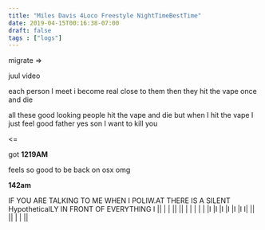 ```yaml
---
title: "Miles Davis 4Loco Freestyle NightTimeBestTime"
date: 2019-04-15T00:16:38-07:00
draft: false
tags : ["logs"]
---
```


migrate =>

juul video

each person I meet i become real close to them
then they hit the vape once and die


all these good looking people hit the vape and die
but when I hit the vape I just feel good
father yes son I want to kill you

<=

got **1219AM**

feels so good to be back on osx omg



**142am**


IF YOU ARE TALKING TO ME WHEN I POLIW.AT THERE IS A SILENT HypotheticalLY IN FRONT OF EVERYTHING
I || | | || || | | | | | |I |I |I |I |I |I I| || || | | ||
